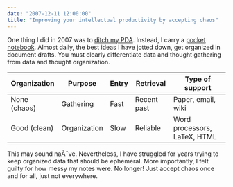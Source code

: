```yaml
---
date: "2007-12-11 12:00:00"
title: "Improving your intellectual productivity by accepting chaos"
---
```




One thing I did in 2007 was to [ditch my PDA](/lemire/blog/2007/08/19/finally-giving-up-on-pdas/). Instead, I carry a [pocket notebook](/lemire/blog/2007/08/24/where-to-order-cool-pocket-notebooks-in-canada/). Almost daily, the best ideas I have jotted down, get organized in document drafts. You must clearly differentiate data and thought gathering from data and thought organization.

Organization             |Purpose                  |Entry                    |Retrieval                |Type of support          |
-------------------------|-------------------------|-------------------------|-------------------------|-------------------------|
None (chaos)             |Gathering                |Fast                     |Recent past              |Paper, email, wiki       |
Good (clean)             |Organization             |Slow                     |Reliable                 |Word processors, LaTeX, HTML |


This may sound naÃ¯ve. Nevertheless, I have struggled for years trying to keep organized data that should be ephemeral. More importantly, I felt guilty for how messy my notes were. No longer! Just accept chaos once and for all, just not everywhere.

